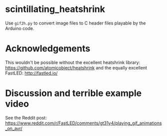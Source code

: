 # scintillating_heatshrink

Use `gif2h.py` to convert image files to C header files playable by the Arduino code.

# Acknowledgements


This wouldn't be possible without the excellent heatshrink library:  https://github.com/atomicobject/heatshrink and the equally excellent FastLED: http://fastled.io/

# Discussion and terrible example video

See the Reddit post:  https://www.reddit.com/r/FastLED/comments/gt31y4/playing_gif_animations_on_avr/
